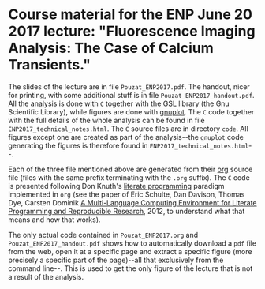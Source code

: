 # Course material for the ENP June 20 2017 lecture: "Fluorescence Imaging Analysis: The Case of Calcium Transients."

The slides of the lecture are in file `Pouzat_ENP2017.pdf`. The handout, nicer for printing, with some additional stuff is in file `Pouzat_ENP2017_handout.pdf`. All the analysis is done with [`C`](https://en.wikipedia.org/wiki/C_(programming_language)) together with the [GSL](https://www.gnu.org/software/gsl/) library (the Gnu Scientific Library), while figures are done with [gnuplot](http://gnuplot.info/). The `C` code together with the full details of the whole analysis can be found in file `ENP2017_technical_notes.html`. The `C` source files are in directory `code`. All figures except one are created as part of the analysis--the `gnuplot` code generating the figures is therefore found in `ENP2017_technical_notes.html`--.

Each of the three file mentioned above are generated from their [org](http://orgmode.org/) source file (files with the same prefix terminating with the `.org` suffix). The `C` code is presented following Don Knuth's [literate programming](https://en.wikipedia.org/wiki/Literate_programming) paradigm implemented in `org` (see the paper of Eric Schulte, Dan Davison, Thomas Dye, Carsten Dominik [A Multi-Language Computing Environment for Literate Programming and Reproducible Research](https://www.jstatsoft.org/article/view/v046i03), 2012, to understand what that means and how that works).

The only actual code contained in `Pouzat_ENP2017.org` and `Pouzat_ENP2017_handout.pdf` shows how to automatically download a `pdf` file from the web, open it at a specific page and extract a specific figure (more precisely a specific part of the page)--all that exclusively from the command line--. This is used to get the only figure of the lecture that is not a result of the analysis.
